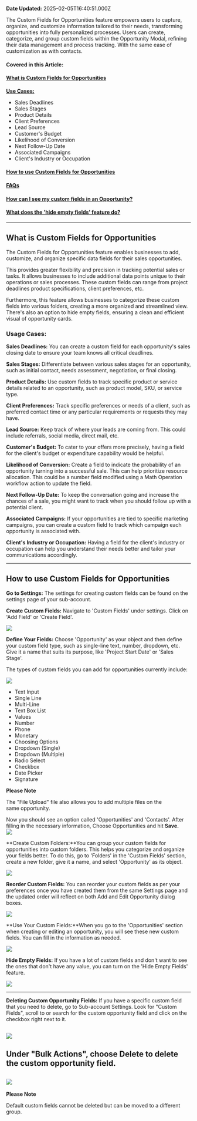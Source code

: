 **Date Updated:** 2025-02-05T16:40:51.000Z
  
  
The Custom Fields for Opportunities feature empowers users to capture, organize, and customize information tailored to their needs, transforming opportunities into fully personalized processes. Users can create, categorize, and group custom fields within the Opportunity Modal, refining their data management and process tracking. With the same ease of customization as with contacts.

  
#### **Covered in this Article:**

#### [**What is Custom Fields for Opportunities**](#What-is-this-feature?)

  
[**Use Cases:**](#Usage-Cases%3A)

* Sales Deadlines
* Sales Stages
* Product Details
* Client Preferences
* Lead Source
* Customer's Budget
* Likelihood of Conversion
* Next Follow-Up Date
* Associated Campaigns
* Client's Industry or Occupation

####   

#### [**How to use Custom Fields for Opportunities**](#How-to-use-this-feature?)

####   
[**FAQs**](#FAQs)

#### [How can I see my custom fields in an Opportunity?](#How-can-I-see-my-custom-fields-in-an-Opportunity?)

#### [What does the 'hide empty fields' feature do?](#What-does-the-'hide-empty-fields'-feature-do?)

---

## **What is Custom Fields for Opportunities**

The Custom Fields for Opportunities feature enables businesses to add, customize, and organize specific data fields for their sales opportunities.

  
This provides greater flexibility and precision in tracking potential sales or tasks. It allows businesses to include additional data points unique to their operations or sales processes. These custom fields can range from project deadlines product specifications, client preferences, etc.

  
Furthermore, this feature allows businesses to categorize these custom fields into various folders, creating a more organized and streamlined view. There's also an option to hide empty fields, ensuring a clean and efficient visual of opportunity cards.

  
### **Usage Cases:**

**Sales Deadlines:** You can create a custom field for each opportunity's sales closing date to ensure your team knows all critical deadlines.

  
**Sales Stages:** Differentiate between various sales stages for an opportunity, such as initial contact, needs assessment, negotiation, or final closing.

  
**Product Details:** Use custom fields to track specific product or service details related to an opportunity, such as product model, SKU, or service type.

  
**Client Preferences:** Track specific preferences or needs of a client, such as preferred contact time or any particular requirements or requests they may have.

  
**Lead Source:** Keep track of where your leads are coming from. This could include referrals, social media, direct mail, etc.

  
**Customer's Budget:** To cater to your offers more precisely, having a field for the client's budget or expenditure capability would be helpful.

  
**Likelihood of Conversion:** Create a field to indicate the probability of an opportunity turning into a successful sale. This can help prioritize resource allocation. This could be a number field modified using a Math Operation workflow action to update the field.

  
**Next Follow-Up Date:** To keep the conversation going and increase the chances of a sale, you might want to track when you should follow up with a potential client.

  
**Associated Campaigns:** If your opportunities are tied to specific marketing campaigns, you can create a custom field to track which campaign each opportunity is associated with.

  
**Client's Industry or Occupation:** Having a field for the client's industry or occupation can help you understand their needs better and tailor your communications accordingly.

  
---

## **How to use Custom Fields for Opportunities**

**Go to Settings:** The settings for creating custom fields can be found on the settings page of your sub-account.

  
**Create Custom Fields:** Navigate to 'Custom Fields' under settings. Click on 'Add Field' or 'Create Field'.

![](https://s3.amazonaws.com/cdn.freshdesk.com/data/helpdesk/attachments/production/155003926979/original/l5FROAGJ8IFlg3fyI27xzUWJiXYdCRSi-A.png?1690541104) 

  
**Define Your Fields:** Choose 'Opportunity' as your object and then define your custom field type, such as single-line text, number, dropdown, etc. Give it a name that suits its purpose, like 'Project Start Date' or 'Sales Stage'.
  
  
The types of custom fields you can add for opportunities currently include:

  
![](https://s3.amazonaws.com/cdn.freshdesk.com/data/helpdesk/attachments/production/155041051001/original/jjyP-WnZcRhB9OFdNXQhVrDU-bmoArLt6w.jpeg?1738753809)

* Text Input
* Single Line
* Multi-Line
* Text Box List
* Values
* Number
* Phone
* Monetary
* Choosing Options
* Dropdown (Single)
* Dropdown (Multiple)
* Radio Select
* Checkbox
* Date Picker
* Signature  
    
    
**Please Note**

The "File Upload" file also allows you to add multiple files on the same opportunity.
  
  
Now you should see an option called 'Opportunities' and 'Contacts'. After filling in the necessary information, Choose Opportunities and hit **Save.**  
![](https://s3.amazonaws.com/cdn.freshdesk.com/data/helpdesk/attachments/production/155003927964/original/Dpk6HxzTu7ktlVvscbUdiiOrv1s4Vh_E0A.png?1690541537)

  
**Create Custom Folders:**You can group your custom fields for opportunities into custom folders. This helps you categorize and organize your fields better. To do this, go to 'Folders' in the 'Custom Fields' section, create a new folder, give it a name, and select 'Opportunity' as its object.

  
![](https://s3.amazonaws.com/cdn.freshdesk.com/data/helpdesk/attachments/production/155003928158/original/hqiCkHKiwMvZ4IjsBY5DV6ZMOpJ2Lbm04A.png?1690541617)

  
**Reorder Custom Fields:** You can reorder your custom fields as per your preferences once you have created them from the same Settings page and the updated order will reflect on both Add and Edit Opportunity dialog boxes.

  
![](https://s3.amazonaws.com/cdn.freshdesk.com/data/helpdesk/attachments/production/155022295422/original/XgDkGO9Xws1_egkwTg5S_KtAzF07tGKO0Q.png?1709647764)

  
**Use Your Custom Fields:**When you go to the 'Opportunities' section when creating or editing an opportunity, you will see these new custom fields. You can fill in the information as needed.

  
![](https://s3.amazonaws.com/cdn.freshdesk.com/data/helpdesk/attachments/production/155003928314/original/61fXXWE6LCSQzCWb2yXucfHQvYoVYfomYg.png?1690541722)
  
  
**Hide Empty Fields:** If you have a lot of custom fields and don't want to see the ones that don't have any value, you can turn on the 'Hide Empty Fields' feature.

  
![](https://s3.amazonaws.com/cdn.freshdesk.com/data/helpdesk/attachments/production/155003928544/original/fNguPFyCZ_-nW3ohktcraHSqkr35cvxy3A.png?1690541797)

---

  
**Deleting Custom Opportunity Fields:** If you have a specific custom field that you need to delete, go to Sub-account Settings. Look for "Custom Fields", scroll to or search for the custom opportunity field and click on the checkbox right next to it.

  
## ![](https://s3.amazonaws.com/cdn.freshdesk.com/data/helpdesk/attachments/production/155019368971/original/EifkNomu6A9zODiwxOgorN4mFdrWV9hpCQ.png?1706802307)

## Under "Bulk Actions", choose Delete to delete the custom opportunity field.

## ![](https://s3.amazonaws.com/cdn.freshdesk.com/data/helpdesk/attachments/production/155019369310/original/B5QzWRNXa-lF3QqA8C44at2JT2-O0A1awA.png?1706802446)

 **Please Note**

Default custom fields cannot be deleted but can be moved to a different group. 
  
  